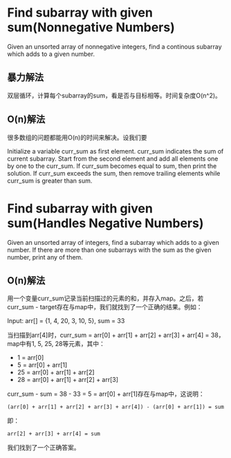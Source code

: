 # Find subarray with given sum(Nonnegative Numbers)
Given an unsorted array of nonnegative integers, find a continous subarray which adds to a given number. 

## 暴力解法
双层循环，计算每个subarray的sum，看是否与目标相等。时间复杂度O(n^2)。

## O(n)解法
很多数组的问题都能用O(n)的时间来解决。设我们要

Initialize a variable curr_sum as first element. curr_sum indicates the sum of current subarray. Start from the second element and add all elements one by one to the curr_sum. If curr_sum becomes equal to sum, then print the solution. If curr_sum exceeds the sum, then remove trailing elements while curr_sum is greater than sum.

# Find subarray with given sum(Handles Negative Numbers)
Given an unsorted array of integers, find a subarray which adds to a given number. If there are more than one subarrays with the sum as the given number, print any of them.

## O(n)解法
用一个变量curr_sum记录当前扫描过的元素的和，并存入map。之后，若curr_sum - target存在与map中，我们就找到了一个正确的结果。例如：

Input: arr[] = {1, 4, 20, 3, 10, 5}, sum = 33

当扫描到arr[4]时，curr_sum = arr[0] + arr[1] + arr[2] + arr[3] + arr[4] = 38，map中有1, 5, 25, 28等元素，其中：

* 1 = arr[0]
* 5 = arr[0] + arr[1]
* 25 = arr[0] + arr[1] + arr[2]
* 28 = arr[0] + arr[1] + arr[2] + arr[3]

curr_sum - sum = 38 - 33 = 5 = arr[0] + arr[1]存在与map中，这说明：

    (arr[0] + arr[1] + arr[2] + arr[3] + arr[4]) - (arr[0] + arr[1]) = sum

即：

    arr[2] + arr[3] + arr[4] = sum

我们找到了一个正确答案。
